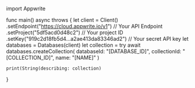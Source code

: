 import Appwrite

func main() async throws {
    let client = Client()
      .setEndpoint("https://cloud.appwrite.io/v1") // Your API Endpoint
      .setProject("5df5acd0d48c2") // Your project ID
      .setKey("919c2d18fb5d4...a2ae413da83346ad2") // Your secret API key
    let databases = Databases(client)
    let collection = try await databases.createCollection(
        databaseId: "[DATABASE_ID]",
        collectionId: "[COLLECTION_ID]",
        name: "[NAME]"
    )

    print(String(describing: collection)
}
